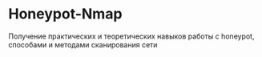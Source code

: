 # Honeypot-Nmap
Получение практических и теоретических навыков работы с honeypot, способами и методами сканирования сети

